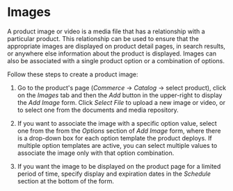 # Images

A product image or video is a media file that has a relationship with
a particular product. This relationship can be used to ensure
that the appropriate images are displayed on product detail pages, in search
results, or anywhere else information about the product is displayed. Images can
also be associated with a single product option or a combination of options.

Follow these steps to create a product image:

1. Go to the product's page (*Commerce* &rarr; *Catalog* &rarr; select product),
   click on the *Images* tab and then the *Add* button in the upper-right to
   display the *Add Image* form. Click *Select File* to upload a new image or
   video, or to select one from the documents and media repository.

2. If you want to associate the image with a specific option value, select one
   from the from the *Options* section of *Add Image* form, where there is
   a drop-down box for each option template the product deploys. If multiple
   option templates are active, you can select multiple values to associate the
   image only with that option combination.

3. If you want the image to be displayed on the product page for a limited
   period of time, specify display and expiration dates in the *Schedule*
   section at the bottom of the form.
